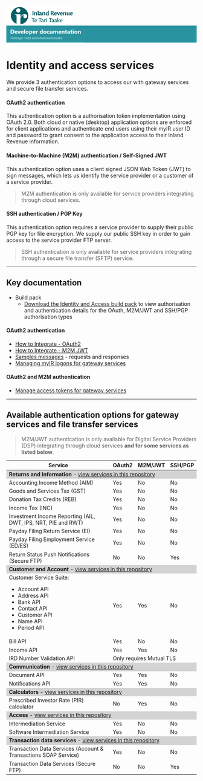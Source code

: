 ![IRD logo](../Images/IRlogo.gif)
![Software Dev](../Images/SoftwareDev.png)

# Identity and access services

We provide 3 authentication options to access our with gateway services and secure file transfer services.

#### OAuth2 authentication
This authentication option is a authorisation token implementation using OAuth 2.0. Both cloud or native (desktop) application options 
are enforced for client applications and authenticate end users using their myIR user ID and password to grant consent to the application 
access to their Inland Revenue information.

#### Machine-to-Machine (M2M) authentication / Self-Signed JWT
This authentication option uses a client signed JSON Web Token (JWT) to sign messages, which lets us identify the service provider 
or a customer of a service provider. 

> M2M authentication is only available for service providers integrating through cloud services.

#### SSH authentication / PGP Key
This authentication option requires a service provider to supply their public PGP key for file encryption. We supply our public SSH key in order to gain access to the service provider FTP server.

> SSH authentication is only available for service providers integrating through a secure file transfer (SFTP) service.

---------------
## Key documentation 

- Build pack 
	- [Download the Identity and Access  build pack](Build%20pack%20-%20Identity%20and%20Access%20Services.pdf) to view authorisation and authentication details for the OAuth, M2M/JWT and SSH/PGP authorisation types
	
#### OAuth2 authentication
* [How to Integrate - OAuth2](./OAuth%20Authentication%20-%20How%20to%20Integrate.md)
* [How to Integrate - M2M JWT](./M2M%20JWT%20Authentication%20-%20How%20to%20Integrate.md)
* [Samples messages](./Message%20Samples.md) - requests and responses
* [Managing myIR logons for gateway services](https://www.ird.govt.nz/digital-service-providers/guides-and-docs/managing-myir-logons-for-gateway-services)

#### OAuth2 and M2M authentication	
* [Manage access tokens for gateway services](https://www.ird.govt.nz/digital-service-providers/guides-and-docs/manage-access-tokens-for-gateway-services)

----------------------------	
## Available authentication options for gateway services and file transfer services

> M2M/JWT authentication is only available for Digital Service Providers (DSP) integrating through cloud services **and for some services as listed below**.

<table>
	<thead>
		<th>Service</th>
		<th>OAuth2</th>
		<th>M2M/JWT</th>
		<th>SSH/PGP</th>
	</thead>
	<tbody>
		<tr>
			<td  style="background-color:lightgrey" colspan=4> <strong>Returns and Information</strong> - <a href="https://github.com/InlandRevenue/Gateway_Services-Returns-and-Information" target="_blank">view services in this repository</a></td>	
		</tr>
		<tr>
			<td>Accounting Income Method (AIM)</td><td>Yes</td><td>No</td><td>No</td>
		</tr>
		<tr>
			<td>Goods and Services Tax (GST)</td><td>Yes</td><td>No</td><td>No</td>
		</tr>	
		<tr>
			<td>Donation Tax Credits (REB)</td><td>Yes</td><td>No</td><td>No</td>
		</tr>
		<tr>
			<td>Income Tax (INC)</td><td>Yes</td><td>No</td><td>No</td>
		</tr>	
		<tr>
			<td>Investment Income Reporting (AIL, DWT, IPS, NRT, PIE and RWT)</td><td>Yes</td><td>No</td><td>No</td>
		</tr>
		<tr>
			<td>Payday Filing Return Service (EI)</td><td>Yes</td><td>No</td><td>No</td>
		</tr>
		<tr>
			<td>Payday Filing Employment Service (ED/ES) </td><td>Yes</td><td>No</td><td>No</td>
		</tr>
		<tr>
			<td>Return Status Push Notifications (Secure FTP)</td><td>No</td><td>No</td><td>Yes</td>
		</tr>	
		<tr>
			<td  style="background-color:lightgrey" colspan=4> <strong>Customer and Account</strong> - <a href="https://github.com/InlandRevenue/Gateway_Services-Customer-and-Account" target="_blank">view services in this repository</a></td>	
		</tr>	
        <tr>
		    <td>Customer Service Suite:
			   <ul>
			   <li>Account API</li>
			   <li>Address API</li>
			   <li>Bank API</li>
			   <li>Contact API</li>
			   <li>Customer API</li>
			   <li>Name API</li>
			   <li>Period API</li>
			   </ul>
			</td>
			<td>Yes</td>
			<td>Yes</td>
			<td>No</td>
        </tr>
		<tr>
			<td>Bill API</td><td>Yes</td><td>No</td><td>No</td>
		</tr>	
		<tr>
			<td>Income API</td><td>Yes</td><td>Yes</td><td>No</td>
		</tr>	
		<tr>
			<td>IRD Number Validation API</td><td colspan=3>Only requires Mutual TLS</td>
		</tr>
		<tr>
			<td  style="background-color:lightgrey" colspan=4> <strong>Communication</strong> - <a href="https://github.com/InlandRevenue/Gateway_Services-Communication" target="_blank">view services in this repository</a></td>	
		</tr>
		<tr>
			<td>Document API</td><td>Yes</td><td>Yes</td><td>No</td>
		</tr>	
				<tr>
			<td>Notifications API</td><td>Yes</td><td>Yes</td><td>No</td>
		</tr>	
		<tr>
			<td style="background-color:lightgrey" colspan=4> <strong>Calculators</strong> - <a href="https://github.com/InlandRevenue/Gateway_Services-Calculators" target="_blank">view services in this repository</a></td>	
		</tr>	
		<tr>
			<td>Prescribed Investor Rate (PIR) calculator</td><td>No</td><td>Yes</td><td>No</td>
		</tr>
				<tr>
			<td  style="background-color:lightgrey" colspan=4> <strong>Access</strong> - <a href="https://github.com/InlandRevenue/Gateway_Services-Access" target="_blank">view services in this repository</a></td>	
		</tr>	
				<tr>
			<td>Intermediation Service</td><td>Yes</td><td>No</td><td>No</td>
		</tr>
				<tr>
			<td>Software Intermediation Service</td><td>Yes</td><td>No</td><td>No</td>
		</tr>	
				<tr>
			<td  style="background-color:lightgrey" colspan=4> <strong>Transaction data services</strong> - <a href="https://github.com/InlandRevenue/Gateway_Services-Transaction-data-services" target="_blank">view services in this repository</a></td>	
		</tr>
				<tr>
			<td>Transaction Data Services (Account & Transactions SOAP Service)</td><td>Yes</td><td>No</td><td>No</td>
		</tr>		
						<tr>
			<td>Transaction Data Services (Secure FTP)</td><td>No</td><td>No</td><td>Yes</td>
		</tr>
	</tbody>
</table>



	